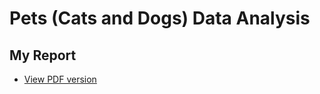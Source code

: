 # Pets (Cats and Dogs) Data Analysis

## My Report

- [View PDF version](https://github.com/JoeMburu/pets-data-analysis/blob/main/Insights%20from%20pet%20data%20analysis.pdf)
